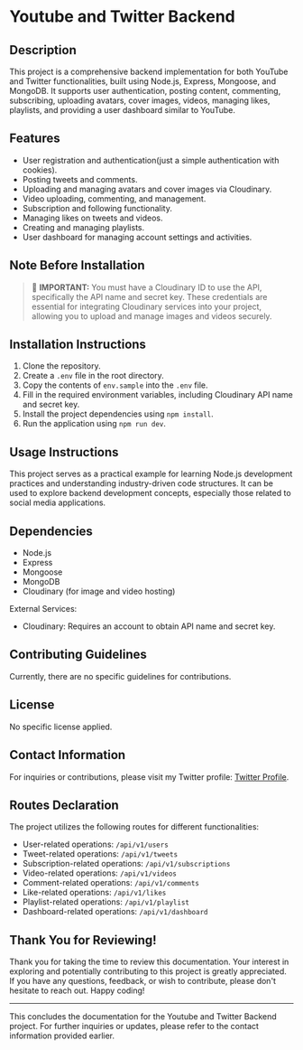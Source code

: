 # Youtube and Twitter Backend

## Description
This project is a comprehensive backend implementation for both YouTube and Twitter functionalities, built using Node.js, Express, Mongoose, and MongoDB. It supports user authentication, posting content, commenting, subscribing, uploading avatars, cover images, videos, managing likes, playlists, and providing a user dashboard similar to YouTube.

## Features
- User registration and authentication(just a simple authentication with cookies).
- Posting tweets and comments.
- Uploading and managing avatars and cover images via Cloudinary.
- Video uploading, commenting, and management.
- Subscription and following functionality.
- Managing likes on tweets and videos.
- Creating and managing playlists.
- User dashboard for managing account settings and activities.


## Note Before Installation
> 📝 **IMPORTANT:** You must have a Cloudinary ID to use the API, specifically the API name and secret key. These credentials are essential for integrating Cloudinary services into your project, allowing you to upload and manage images and videos securely.


## Installation Instructions
1. Clone the repository.
2. Create a `.env` file in the root directory.
3. Copy the contents of `env.sample` into the `.env` file.
4. Fill in the required environment variables, including Cloudinary API name and secret key.
5. Install the project dependencies using `npm install`.
6. Run the application using `npm run dev`.

## Usage Instructions
This project serves as a practical example for learning Node.js development practices and understanding industry-driven code structures. It can be used to explore backend development concepts, especially those related to social media applications.

## Dependencies
- Node.js
- Express
- Mongoose
- MongoDB
- Cloudinary (for image and video hosting)

External Services:
- Cloudinary: Requires an account to obtain API name and secret key.

## Contributing Guidelines
Currently, there are no specific guidelines for contributions.

## License
No specific license applied.

## Contact Information
For inquiries or contributions, please visit my Twitter profile: [Twitter Profile](https://twitter.com/grgnabin60).

## Routes Declaration
The project utilizes the following routes for different functionalities:
- User-related operations: `/api/v1/users`
- Tweet-related operations: `/api/v1/tweets`
- Subscription-related operations: `/api/v1/subscriptions`
- Video-related operations: `/api/v1/videos`
- Comment-related operations: `/api/v1/comments`
- Like-related operations: `/api/v1/likes`
- Playlist-related operations: `/api/v1/playlist`
- Dashboard-related operations: `/api/v1/dashboard`

## Thank You for Reviewing!
Thank you for taking the time to review this documentation. Your interest in exploring and potentially contributing to this project is greatly appreciated. If you have any questions, feedback, or wish to contribute, please don't hesitate to reach out. Happy coding!

---

This concludes the documentation for the Youtube and Twitter Backend project. For further inquiries or updates, please refer to the contact information provided earlier.
